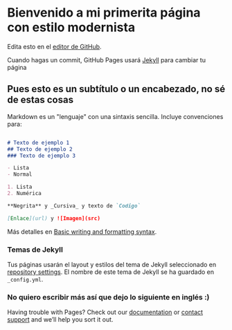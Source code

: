 # Bienvenido a mi primerita página con estilo modernista

Edita esto en el [editor de GitHub](https://github.com/tgp034/tgp034.github.io/edit/main/README.md).

Cuando hagas un commit, GitHub Pages usará [Jekyll](https://jekyllrb.com/) para cambiar tu página

## Pues esto es un subtítulo o un encabezado, no sé de estas cosas

Markdown es un "lenguaje" con una sintaxis sencilla. Incluye convenciones para:

```markdown

# Texto de ejemplo 1
## Texto de ejemplo 2
### Texto de ejemplo 3

- Lista
- Normal

1. Lista
2. Numérica

**Negrita** y _Cursiva_ y texto de `Codigo` 

[Enlace](url) y ![Imagen](src)
```

Más detalles en [Basic writing and formatting syntax](https://docs.github.com/en/github/writing-on-github/getting-started-with-writing-and-formatting-on-github/basic-writing-and-formatting-syntax).

### Temas de Jekyll 

Tus páginas usarán el layout y estilos del tema de Jekyll seleccionado en [repository settings](https://github.com/tgp034/tgp034.github.io/settings/pages). El nombre de este tema de  Jekyll se ha guardado en `_config.yml`.

### No quiero escribir más así que dejo lo siguiente en inglés :)

Having trouble with Pages? Check out our [documentation](https://docs.github.com/categories/github-pages-basics/) or [contact support](https://support.github.com/contact) and we’ll help you sort it out.
